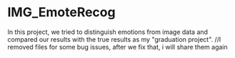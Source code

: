 # IMG_EmoteRecog
In this project, we tried to distinguish emotions from image data and compared our results with the true results as my "graduation project".
//I removed files for some bug issues, after we fix that, i will share them again
